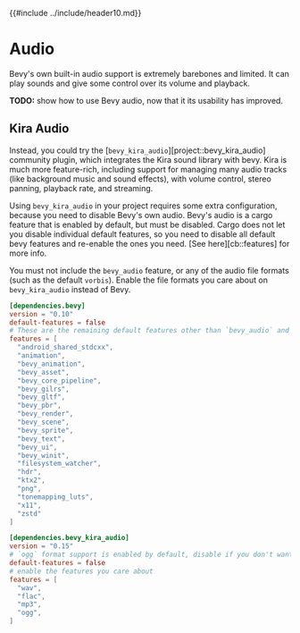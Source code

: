 {{#include ../include/header10.md}}

# Audio

Bevy's own built-in audio support is extremely barebones and limited. It
can play sounds and give some control over its volume and playback.

**TODO:** show how to use Bevy audio, now that it its usability has improved.

## Kira Audio

Instead, you could try the [`bevy_kira_audio`][project::bevy_kira_audio]
community plugin, which integrates the Kira sound library with bevy. Kira
is much more feature-rich, including support for managing many audio tracks
(like background music and sound effects), with volume control, stereo panning,
playback rate, and streaming.

Using `bevy_kira_audio` in your project requires some extra configuration,
because you need to disable Bevy's own audio. Bevy's audio is a cargo feature
that is enabled by default, but must be disabled. Cargo does not let you
disable individual default features, so you need to disable all default bevy
features and re-enable the ones you need. [See here][cb::features] for more info.

You must not include the `bevy_audio` feature, or any of the audio file
formats (such as the default `vorbis`). Enable the file formats you care
about on `bevy_kira_audio` instead of Bevy.

```toml
[dependencies.bevy]
version = "0.10"
default-features = false
# These are the remaining default features other than `bevy_audio` and `vorbis`
features = [
  "android_shared_stdcxx",
  "animation",
  "bevy_animation",
  "bevy_asset",
  "bevy_core_pipeline",
  "bevy_gilrs",
  "bevy_gltf",
  "bevy_pbr",
  "bevy_render",
  "bevy_scene",
  "bevy_sprite",
  "bevy_text",
  "bevy_ui",
  "bevy_winit",
  "filesystem_watcher",
  "hdr",
  "ktx2",
  "png",
  "tonemapping_luts",
  "x11",
  "zstd"
]

[dependencies.bevy_kira_audio]
version = "0.15"
# `ogg` format support is enabled by default, disable if you don't want it
default-features = false
# enable the features you care about
features = [
  "wav",
  "flac",
  "mp3",
  "ogg",
]
```
